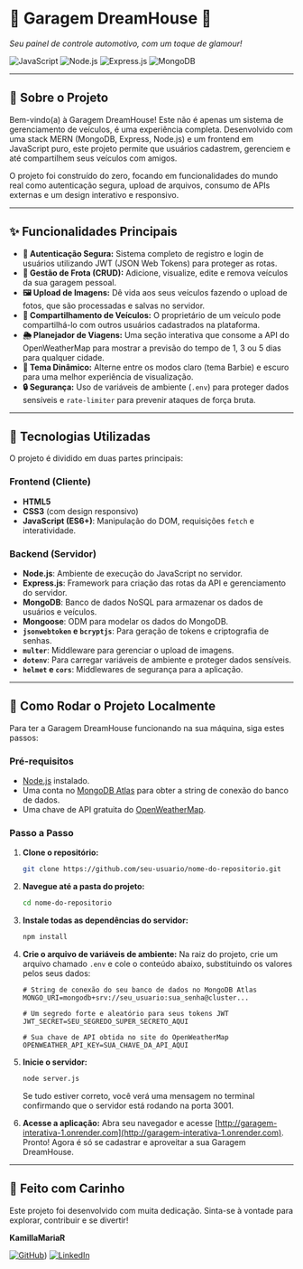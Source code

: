 # 💖 Garagem DreamHouse 💖

_Seu painel de controle automotivo, com um toque de glamour!_

![JavaScript](https://img.shields.io/badge/JavaScript-F7DF1E?style=for-the-badge&logo=javascript&logoColor=black)
![Node.js](https://img.shields.io/badge/Node.js-339933?style=for-the-badge&logo=nodedotjs&logoColor=white)
![Express.js](https://img.shields.io/badge/Express.js-000000?style=for-the-badge&logo=express&logoColor=white)
![MongoDB](https://img.shields.io/badge/MongoDB-47A248?style=for-the-badge&logo=mongodb&logoColor=white)

---

## 📄 Sobre o Projeto

Bem-vindo(a) à Garagem DreamHouse! Este não é apenas um sistema de gerenciamento de veículos, é uma experiência completa. Desenvolvido com uma stack MERN (MongoDB, Express, Node.js) e um frontend em JavaScript puro, este projeto permite que usuários cadastrem, gerenciem e até compartilhem seus veículos com amigos.

O projeto foi construído do zero, focando em funcionalidades do mundo real como autenticação segura, upload de arquivos, consumo de APIs externas e um design interativo e responsivo.

---

## ✨ Funcionalidades Principais

*   **🔐 Autenticação Segura:** Sistema completo de registro e login de usuários utilizando JWT (JSON Web Tokens) para proteger as rotas.
*   **🚗 Gestão de Frota (CRUD):** Adicione, visualize, edite e remova veículos da sua garagem pessoal.
*   **🖼️ Upload de Imagens:** Dê vida aos seus veículos fazendo o upload de fotos, que são processadas e salvas no servidor.
*   **🤝 Compartilhamento de Veículos:** O proprietário de um veículo pode compartilhá-lo com outros usuários cadastrados na plataforma.
*   **🌦️ Planejador de Viagens:** Uma seção interativa que consome a API do OpenWeatherMap para mostrar a previsão do tempo de 1, 3 ou 5 dias para qualquer cidade.
*   **🎨 Tema Dinâmico:** Alterne entre os modos claro (tema Barbie) e escuro para uma melhor experiência de visualização.
*   **🔒 Segurança:** Uso de variáveis de ambiente (`.env`) para proteger dados sensíveis e `rate-limiter` para prevenir ataques de força bruta.

---

## 🚀 Tecnologias Utilizadas

O projeto é dividido em duas partes principais:

### **Frontend (Cliente)**
*   **HTML5**
*   **CSS3** (com design responsivo)
*   **JavaScript (ES6+)**: Manipulação do DOM, requisições `fetch` e interatividade.

### **Backend (Servidor)**
*   **Node.js**: Ambiente de execução do JavaScript no servidor.
*   **Express.js**: Framework para criação das rotas da API e gerenciamento do servidor.
*   **MongoDB**: Banco de dados NoSQL para armazenar os dados de usuários e veículos.
*   **Mongoose**: ODM para modelar os dados do MongoDB.
*   **`jsonwebtoken` e `bcryptjs`**: Para geração de tokens e criptografia de senhas.
*   **`multer`**: Middleware para gerenciar o upload de imagens.
*   **`dotenv`**: Para carregar variáveis de ambiente e proteger dados sensíveis.
*   **`helmet` e `cors`**: Middlewares de segurança para a aplicação.

---

## 🔧 Como Rodar o Projeto Localmente

Para ter a Garagem DreamHouse funcionando na sua máquina, siga estes passos:

### **Pré-requisitos**
*   [Node.js](https://nodejs.org/en/) instalado.
*   Uma conta no [MongoDB Atlas](https://www.mongodb.com/cloud/atlas) para obter a string de conexão do banco de dados.
*   Uma chave de API gratuita do [OpenWeatherMap](https://openweathermap.org/appid).

### **Passo a Passo**

1.  **Clone o repositório:**
    ```bash
    git clone https://github.com/seu-usuario/nome-do-repositorio.git
    ```

2.  **Navegue até a pasta do projeto:**
    ```bash
    cd nome-do-repositorio
    ```

3.  **Instale todas as dependências do servidor:**
    ```bash
    npm install
    ```

4.  **Crie o arquivo de variáveis de ambiente:**
    Na raiz do projeto, crie um arquivo chamado `.env` e cole o conteúdo abaixo, substituindo os valores pelos seus dados:

    ```env
    # String de conexão do seu banco de dados no MongoDB Atlas
    MONGO_URI=mongodb+srv://seu_usuario:sua_senha@cluster...

    # Um segredo forte e aleatório para seus tokens JWT
    JWT_SECRET=SEU_SEGREDO_SUPER_SECRETO_AQUI

    # Sua chave de API obtida no site do OpenWeatherMap
    OPENWEATHER_API_KEY=SUA_CHAVE_DA_API_AQUI
    ```

5.  **Inicie o servidor:**
    ```bash
    node server.js
    ```
    Se tudo estiver correto, você verá uma mensagem no terminal confirmando que o servidor está rodando na porta 3001.

6.  **Acesse a aplicação:**
    Abra seu navegador e acesse [http://garagem-interativa-1.onrender.com](http://garagem-interativa-1.onrender.com). Pronto! Agora é só se cadastrar e aproveitar a sua Garagem DreamHouse.

---

## 💖 Feito com Carinho

Este projeto foi desenvolvido com muita dedicação. Sinta-se à vontade para explorar, contribuir e se divertir!

**KamillaMariaR**

[![GitHub](https://img.shields.io/badge/GitHub-181717?style=for-the-badge&logo=github&logoColor=white)](https://github.com/KamillaMariaR))
[![LinkedIn](https://img.shields.io/badge/LinkedIn-0A66C2?style=for-the-badge&logo=linkedin&logoColor=white)](https://www.linkedin.com/in/seu-usuario/)

